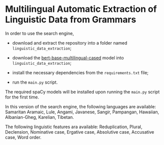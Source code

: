 # Multilingual Automatic Extraction of Linguistic Data from Grammars

In order to use the search engine, 

- download and extract the repository into a folder named <code>linguistic_data_extraction</code>;

- download the [bert-base-multilingual-cased](https://huggingface.co/bert-base-multilingual-cased) model into <code>linguistic_data_extraction</code>;

- install the necessary dependencies from the <code>requirements.txt</code> file;

- run the <code>main.py</code> script.

The required spaCy models will be installed upon running the <code>main.py</code> script for the first time.

In this version of the search engine, the following languages are available: Samaritan Aramaic, Lule, Angami, Javanese, Sangir, Pampangan, Hawaiian, Albanian-Gheg, Karelian, Tibetan.

The following linguistic features ara available: Reduplication, Plural, Declension, Nominative case, Ergative case, Absolutive case, Accusative case, Word order.
